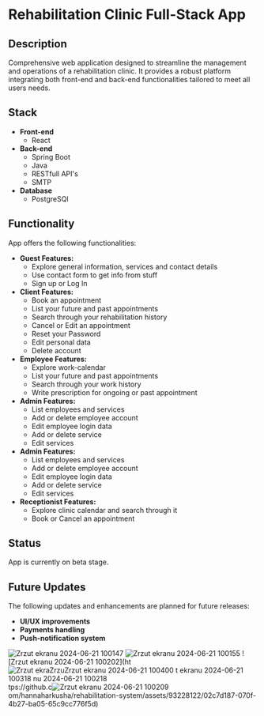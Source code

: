 # Rehabilitation Clinic Full-Stack App

## Description
Comprehensive web application designed to streamline the management and operations of a rehabilitation clinic. It provides a robust platform integrating both front-end and back-end functionalities tailored to meet all users needs.

## Stack
- **Front-end**
    - React
- **Back-end**
    - Spring Boot
    - Java
    - RESTfull API's
    - SMTP
- **Database**
    - PostgreSQl

## Functionality
App offers the following functionalities:
- **Guest Features:**
    - Explore general information, services and contact details
    - Use contact form to get info from stuff
    - Sign up or Log In
- **Client Features:**
    - Book an appointment
    - List your future and past appointments
    - Search through your rehabilitation history
    - Cancel or Edit an appointment
    - Reset your Password
    - Edit personal data
    - Delete account
- **Employee Features:**
    - Explore work-calendar
    - List your future and past appointments
    - Search through your work history
    - Write prescription for ongoing or past appointment
- **Admin Features:**
    - List employees and services
    - Add or delete employee account
    - Edit employee login data
    - Add or delete service
    - Edit services
- **Admin Features:**
    - List employees and services
    - Add or delete employee account
    - Edit employee login data
    - Add or delete service
    - Edit services
- **Receptionist Features:**
    - Explore clinic calendar and search through it
    - Book or Cancel an appointment

## Status
App is currently on beta stage.

## Future Updates
The following updates and enhancements are planned for future releases:
- **UI/UX improvements**
- **Payments handling**
- **Push-notification system**

![Zrzut ekranu 2024-06-21 100147](https://github.com/hannaharkusha/rehabilitation-system/assets/93228122/abd47f50-3fbc-4b98-b4cd-14a5279dc862)
![Zrzut ekranu 2024-06-21 100155](https://github.com/hannaharkusha/rehabilitation-system/assets/93228122/e5737779-549e-4bb7-84ad-9ac537eeab6d)
![Zrzut ekranu 2024-06-21 100202](ht![Zrzut ekra![Zrzu![Zrzut ekranu 2024-06-21 100400](https://github.com/hannaharkusha/rehabilitation-system/assets/93228122/e78b0c58-46d2-476b-ac7f-eb3179cb936e)
t ekranu 2024-06-21 100318](https://github.com/hannaharkusha/rehabilitation-system/assets/93228122/2c9ffb6a-b8ab-4a44-9ccb-8512ec871cb4)
nu 2024-06-21 100218](https://github.com/hannaharkusha/rehabilitation-system/assets/93228122/9386cb5a-3e75-4075-a3fd-17901f4b2961)
tps://github.c![Zrzut ekranu 2024-06-21 100209](https://github.com/hannaharkusha/rehabilitation-system/assets/93228122/16e28e85-d47b-46ff-a3b1-c433894125f8)
om/hannaharkusha/rehabilitation-system/assets/93228122/02c7d187-070f-4b27-ba05-65c9cc776f5d)
